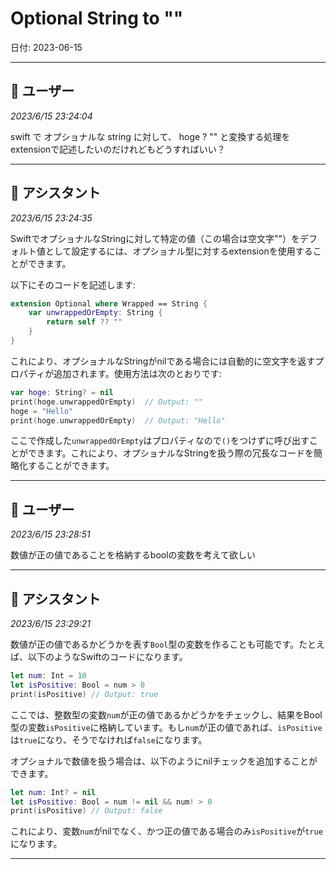 # Optional String to ""

日付: 2023-06-15

---

## 👤 ユーザー
*2023/6/15 23:24:04*

swift で オプショナルな string に対して、 hoge ? "" と変換する処理をextensionで記述したいのだけれどもどうすればいい？

---

## 🤖 アシスタント
*2023/6/15 23:24:35*

SwiftでオプショナルなStringに対して特定の値（この場合は空文字""）をデフォルト値として設定するには、オプショナル型に対するextensionを使用することができます。

以下にそのコードを記述します:

```swift
extension Optional where Wrapped == String {
    var unwrappedOrEmpty: String {
        return self ?? ""
    }
}
```

これにより、オプショナルなStringがnilである場合には自動的に空文字を返すプロパティが追加されます。使用方法は次のとおりです:

```swift
var hoge: String? = nil
print(hoge.unwrappedOrEmpty)  // Output: ""
hoge = "Hello"
print(hoge.unwrappedOrEmpty)  // Output: "Hello"
```

ここで作成した`unwrappedOrEmpty`はプロパティなので`()`をつけずに呼び出すことができます。これにより、オプショナルなStringを扱う際の冗長なコードを簡略化することができます。

---

## 👤 ユーザー
*2023/6/15 23:28:51*

数値が正の値であることを格納するboolの変数を考えて欲しい

---

## 🤖 アシスタント
*2023/6/15 23:29:21*

数値が正の値であるかどうかを表す`Bool`型の変数を作ることも可能です。たとえば、以下のようなSwiftのコードになります。

```swift
let num: Int = 10
let isPositive: Bool = num > 0
print(isPositive) // Output: true
```

ここでは、整数型の変数`num`が正の値であるかどうかをチェックし、結果をBool型の変数`isPositive`に格納しています。もし`num`が正の値であれば、`isPositive`は`true`になり、そうでなければ`false`になります。

オプショナルで数値を扱う場合は、以下のようにnilチェックを追加することができます。

```swift
let num: Int? = nil
let isPositive: Bool = num != nil && num! > 0
print(isPositive) // Output: false
```

これにより、変数`num`がnilでなく、かつ正の値である場合のみ`isPositive`が`true`になります。

---
